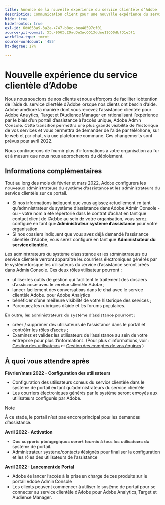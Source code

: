 ```yaml
---
title: Annonce de la nouvelle expérience du service clientèle d’Adobe
description: Communication client pour une nouvelle expérience du service clientèle
hide: true
hidefromtoc: true
exl-id: 6d0653a9-3a2a-4747-b8ec-bea48597cf01
source-git-commit: 55c49665c29ad3a5ac6613ddee19368dbf31e3f1
workflow-type: tm+mt
source-wordcount: '455'
ht-degree: 17%

---
```


# Nouvelle expérience du service clientèle d’Adobe

Nous nous soucions de nos clients et nous efforçons de faciliter l’obtention de l’aide du service clientèle d’Adobe lorsque nos clients ont besoin d’aide. Adobe améliore la manière dont vous recevez l’assistance clientèle pour Adobe Analytics, Target et l’Audience Manager en rationalisant l’expérience par le biais d’un portail d’assistance à l’accès unique, Adobe Admin Console. Cette transition permettra une plus grande visibilité de l&#39;historique de vos services et vous permettra de demander de l&#39;aide par téléphone, sur le web et par chat, via une plateforme commune. Ces changements sont prévus pour avril 2022.

Nous continuerons de fournir plus d’informations à votre organisation au fur et à mesure que nous nous approcherons du déploiement.

## Informations complémentaires

Tout au long des mois de février et mars 2022, Adobe configurera les nouveaux administrateurs du système d’assistance et les administrateurs du service clientèle sur ce portail.

* Si nos informations indiquent que vous agissez actuellement en tant qu’administrateur du système d’assistance dans Adobe Admin Console - ou - votre nom a été répertorié dans le contrat d’achat en tant que contact client de l’Adobe au sein de votre organisation, vous serez configuré en tant que **Administrateur système d’assistance** pour votre organisation.
* Si nos dossiers indiquent que vous avez déjà demandé l’assistance clientèle d’Adobe, vous serez configuré en tant que **Administrateur du service clientèle**.

Les administrateurs du système d’assistance et les administrateurs du service clientèle verront apparaître les courriers électroniques générés par le système lorsque les utilisateurs du service d’assistance seront créés dans Admin Console. Ces deux rôles utilisateur pourront :

* utiliser les outils de gestion qui facilitent le traitement des dossiers d’assistance avec le service clientèle Adobe ;
* lancer facilement des conversations dans le chat avec le service clientèle Adobe. pour Adobe Analytics
* bénéficier d’une meilleure visibilité de votre historique des services ;
* Parcourez les rubriques d’aide et les forums populaires.

En outre, les administrateurs du système d’assistance pourront :

* créer / supprimer des utilisateurs de l’assistance dans le portail et contrôler les rôles d’accès ;
* Examinez et validez les utilisateurs de l’assistance au sein de votre entreprise pour plus d’informations. (Pour plus d’informations, voir : [Gestion des utilisateurs](https://helpx.adobe.com/fr/enterprise/using/users.html) et [Gestion des comptes de vos équipes](https://helpx.adobe.com/fr/enterprise/using/accounts.html).)

## À quoi vous attendre après

**Février/mars 2022 - Configuration des utilisateurs**

* Configuration des utilisateurs connus du service clientèle dans le système de portail en tant qu’administrateurs du service clientèle
* Les courriers électroniques générés par le système seront envoyés aux utilisateurs configurés par Adobe.

>[!NOTE]
>
>À ce stade, le portail n’est pas encore principal pour les demandes d’assistance.

**Avril 2022 - Activation**

* Des supports pédagogiques seront fournis à tous les utilisateurs du système de portail.
* Administrateur système/contacts désignés pour finaliser la configuration et les rôles des utilisateurs de l’assistance

**Avril 2022 - Lancement de Portal**

* Adobe de lancer l’accès à la prise en charge de ces produits sur le portail Adobe Admin Console
* Les clients peuvent commencer à utiliser le système de portail pour se connecter au service clientèle d’Adobe pour Adobe Analytics, Target et Audience Manager.
